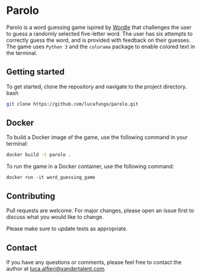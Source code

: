 # Parolo

Parolo is a word guessing game  ispired by [Wordle](https://www.nytimes.com/games/wordle/index.html) that challenges the user to guess a randomly selected five-letter word. The user has six attempts to correctly guess the word, and is provided with feedback on their guesses. The game uses `Python 3` and the `colorama` package to enable colored text in the terminal.

## Getting started
To get started, clone the repository and navigate to the project directory.
bash


```bash
git clone https://github.com/lucafungo/parolo.git
```

## Docker
To build a Docker image of the game, use the following command in your terminal:

```bash
docker build -t parolo .
```
To run the game in a Docker container, use the following command:

```
docker run -it word_guessing_game
```
## Contributing

Pull requests are welcome. For major changes, please open an issue first
to discuss what you would like to change.

Please make sure to update tests as appropriate.

## Contact

If you have any questions or comments, please feel free to contact the author at luca.alfieri@xandertalent.com.
